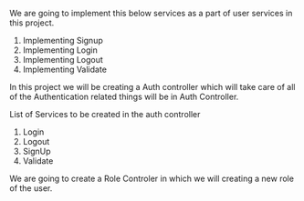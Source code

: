 
We are going to implement this below services as a part of user services 
in this project.

1. Implementing Signup
2. Implementing Login
3. Implementing Logout
4. Implementing Validate

In this project we will be creating a Auth controller which will take care of all 
of the Authentication related things will be in Auth Controller.

List of Services to be created in the auth controller
1. Login
2. Logout
3. SignUp
4. Validate

We are going to create a Role Controler in which we will creating a new role of the 
user.

